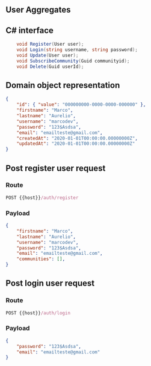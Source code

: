 ## User Aggregates

## C# interface
```csharp
    void Register(User user);
    void Login(string username, string password);
    void Update(User user);
    void SubscribeCommunity(Guid communityid);
    void Delete(Guid userId);
```


## Domain object representation
```json
{
    "id": { "value": "000000000-0000-0000-000000" },
    "firstname": "Marco",
    "lastname": "Aurelio",
    "username": "marcodev",
    "password": "123$Asdsa",
    "email": "emailteste@gmail.com",
    "createdAt": "2020-01-01T00:00:00.00000000Z",
    "updatedAt": "2020-01-01T00:00:00.00000000Z"
}
```

## Post register user request

### Route
```js
POST {{host}}/auth/register
```

### Payload
```json
{
    "firstname": "Marco",
    "lastname": "Aurelio",
    "username": "marcodev",
    "password": "123$Asdsa",
    "email": "emailteste@gmail.com",
    "communities": [],
}
```

## Post login user request

### Route
```js
POST {{host}}/auth/login
```

### Payload
```json
{
    "password": "123$Asdsa",
    "email": "emailteste@gmail.com"
}
```